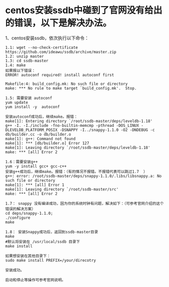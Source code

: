 
# centos安装ssdb中碰到了官网没有给出的错误，以下是解决办法。    

1、centos安装ssdb，依次执行以下命令：

    1.1: wget --no-check-certificate https://github.com/ideawu/ssdb/archive/master.zip
    1.2: unzip master
    1.3: cd ssdb-master
    1.4: make
    如果报以下错误：
    ERROR! autoconf required! install autoconf first

    Makefile:4: build_config.mk: No such file or directory
    make: *** No rule to make target `build_config.mk'.  Stop.
    
    1.5: 需要安装 autoconf
    yum update
    yum install -y  autoconf
    
    安装autoconf成功后，继续make。报错：
    make[1]: Entering directory `/root/ssdb-master/deps/leveldb-1.18'
    g++ -I. -I./include -fno-builtin-memcmp -pthread -DOS_LINUX -DLEVELDB_PLATFORM_POSIX -DSNAPPY -I../snappy-1.1.0 -O2 -DNDEBUG -c        
    db/builder.cc -o db/builder.o
    make[1]: g++: Command not found
    make[1]: *** [db/builder.o] Error 127
    make[1]: Leaving directory `/root/ssdb-master/deps/leveldb-1.18'
    make: *** [all] Error 2
    
    1.6：需要安装g++
    yum -y install gcc+ gcc-c++
    安装g++成功后，继续make。报错：（有的情况不报错。不报错代表可以跳过1.7  ）
    g++: error: /root/ssdb-master/deps/snappy-1.1.0/.libs/libsnappy.a: No such file or directory
    make[1]: *** [all] Error 1
    make[1]: Leaving directory `/root/ssdb-master/src'
    make: *** [all] Error 2
    
    1.7： snappy 没有编译成功，因为你的系统时钟有问题，解决如下：（可参考官网介绍的这个错误的解决方案）
    cd deps/snappy-1.1.0;
    ./configure
    make
    
    1.8： 安装Snappy成功后，返回到ssdb-master目录
    make
    #默认将安装在 /usr/local/ssdb 目录下
    make install
    
    如果想安装在其他目录下：
    sudo make install PREFIX=/your/direcotry
    
    安装成功。
    
    启动和停止等操作可参考官网说明。
    
    
    
    

